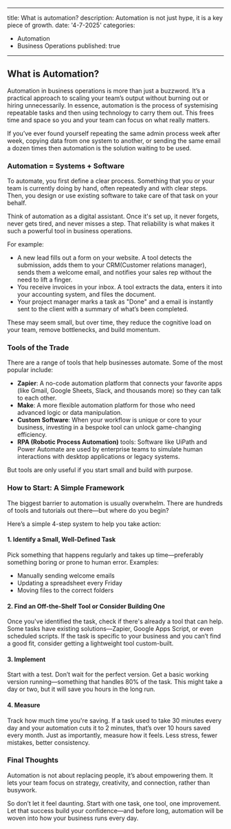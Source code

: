 
---
title: What is automation?
description: Automation is not just hype, it is a key piece of growth.
date: '4-7-2025'
categories:
  - Automation
  - Business Operations
published: true
---

## What is Automation?

Automation in business operations is more than just a buzzword. It’s a practical approach to scaling your team’s output without burning out or hiring unnecessarily. In essence, automation is the process of systemising repeatable tasks and then using technology to carry them out. This frees time and space so you and your team can focus on what really matters.

If you’ve ever found yourself repeating the same admin process week after week, copying data from one system to another, or sending the same email a dozen times then automation is the solution waiting to be used.

### Automation = Systems + Software

To automate, you first define a clear process. Something that you or your team is currently doing by hand, often repeatedly and with clear steps. Then, you design or use existing software to take care of that task on your behalf.

Think of automation as a digital assistant. Once it's set up, it never forgets, never gets tired, and never misses a step. That reliability is what makes it such a powerful tool in business operations.

For example:

* A new lead fills out a form on your website. A tool detects the submission, adds them to your CRM(Customer relations manager), sends them a welcome email, and notifies your sales rep without the need to lift a finger.
* You receive invoices in your inbox. A tool extracts the data, enters it into your accounting system, and files the document.
* Your project manager marks a task as "Done" and a email is instantly sent to the client with a summary of what’s been completed.

These may seem small, but over time, they reduce the cognitive load on your team, remove bottlenecks, and build momentum.

### Tools of the Trade

There are a range of tools that help businesses automate. Some of the most popular include:

* **Zapier**: A no-code automation platform that connects your favorite apps (like Gmail, Google Sheets, Slack, and thousands more) so they can talk to each other.
* **Make**: A more flexible automation platform for those who need advanced logic or data manipulation.
* **Custom Software**: When your workflow is unique or core to your business, investing in a bespoke tool can unlock game-changing efficiency.
* **RPA (Robotic Process Automation)** tools: Software like UiPath and Power Automate are used by enterprise teams to simulate human interactions with desktop applications or legacy systems.

But tools are only useful if you start small and build with purpose.

### How to Start: A Simple Framework

The biggest barrier to automation is usually overwhelm. There are hundreds of tools and tutorials out there—but where do you begin?

Here’s a simple 4-step system to help you take action:

#### 1. **Identify a Small, Well-Defined Task**

Pick something that happens regularly and takes up time—preferably something boring or prone to human error. Examples:

* Manually sending welcome emails
* Updating a spreadsheet every Friday
* Moving files to the correct folders

#### 2. **Find an Off-the-Shelf Tool or Consider Building One**

Once you've identified the task, check if there's already a tool that can help. Some tasks have existing solutions—Zapier, Google Apps Script, or even scheduled scripts. If the task is specific to your business and you can’t find a good fit, consider getting a lightweight tool custom-built.

#### 3. **Implement**

Start with a test. Don’t wait for the perfect version. Get a basic working version running—something that handles 80% of the task. This might take a day or two, but it will save you hours in the long run.

#### 4. **Measure**

Track how much time you're saving. If a task used to take 30 minutes every day and your automation cuts it to 2 minutes, that’s over 10 hours saved every month. Just as importantly, measure how it feels. Less stress, fewer mistakes, better consistency.

### Final Thoughts

Automation is not about replacing people, it’s about empowering them. It lets your team focus on strategy, creativity, and connection, rather than busywork.

So don’t let it feel daunting. Start with one task, one tool, one improvement. Let that success build your confidence—and before long, automation will be woven into how your business runs every day.


